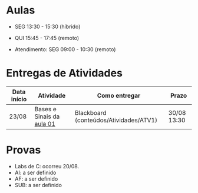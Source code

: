 

# Aulas

* SEG 13:30 - 15:30 (híbrido)
* QUI 15:45 - 17:45 (remoto)

* Atendimento: SEG 09:00 - 10:30 (remoto)

# Entregas de Atividades


| Data início | Atividade                                            | Como entregar                          | Prazo       |
|-------------|------------------------------------------------------|----------------------------------------|-------------|
| 23/08       | Bases e Sinais da [aula 01](aulas/01-inteiros/) | Blackboard (conteúdos/Atividades/ATV1) | 30/08 13:30 |


# Provas

- Labs de C: ocorreu 20/08.
- AI: a ser definido
- AF: a ser definido
- SUB: a ser definido